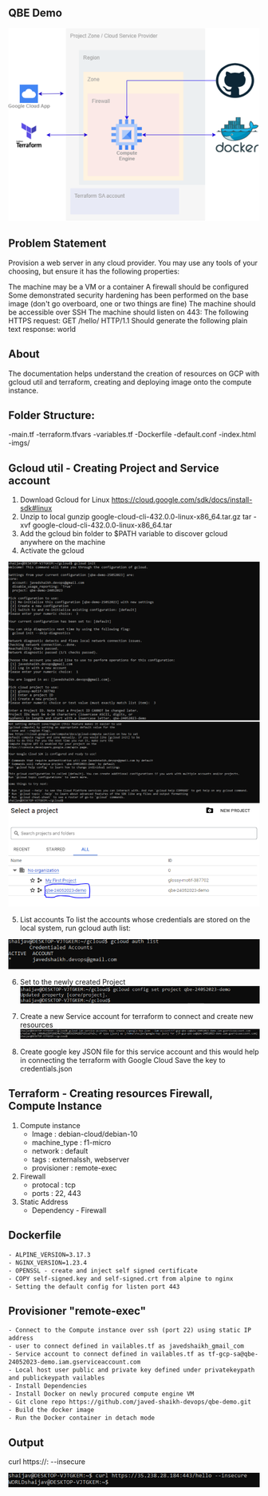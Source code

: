 ## QBE Demo

![image](https://github.com/javed-shaikh-devops/qbe-demo/blob/main/imgs/arch.png)

## Problem Statement 

Provision a web server in any cloud provider. You may use any tools of your choosing, but ensure it has the following properties:

The machine may be a VM or a container
A firewall should be configured
Some demonstrated security hardening has been performed on the base image (don't go overboard, one or two things are fine)
The machine should be accessible over SSH
The machine should listen on 443:
The following HTTPS request: GET /hello/ HTTP/1.1
Should generate the following plain text response: world

## About 

The documentation helps understand the creation of resources on GCP with gcloud util and terraform, creating and deploying image onto the compute instance.

## Folder Structure:

 -main.tf
 -terraform.tfvars
 -variables.tf
 -Dockerfile
 -default.conf
 -index.html
 -imgs/

## Gcloud util - Creating Project and Service account 

1. Download Gcloud for Linux 
  https://cloud.google.com/sdk/docs/install-sdk#linux
2. Unzip to local 
   gunzip google-cloud-cli-432.0.0-linux-x86_64.tar.gz
   tar -xvf google-cloud-cli-432.0.0-linux-x86_64.tar
3. Add the gcloud bin folder to $PATH variable to discover gcloud anywhere on the machine
4. Activate the gcloud 
    
 ![image](https://github.com/javed-shaikh-devops/qbe-demo/blob/main/imgs/create_project.png)
 ![image](https://github.com/javed-shaikh-devops/qbe-demo/blob/main/imgs/create_project_1.png)
 ![image](https://github.com/javed-shaikh-devops/qbe-demo/blob/main/imgs/create_project_2.png)
 
5. List accounts
   To list the accounts whose credentials are stored on the local system, 
   run gcloud auth list:
 
![image](https://github.com/javed-shaikh-devops/qbe-demo/blob/main/imgs/auth_list.png)

6. Set to the newly created Project 
![image](https://github.com/javed-shaikh-devops/qbe-demo/blob/main/imgs/set_project.png)

7. Create a new Service account for terraform to connect and create new resources 
![image](https://github.com/javed-shaikh-devops/qbe-demo/blob/main/imgs/create_service_account.png)

8. Create google key JSON file for this service account and this would help in connecting the terraform with Google Cloud
   Save the key to credentials.json

## Terraform - Creating resources Firewall, Compute Instance

    
 1. Compute instance 
	- Image : debian-cloud/debian-10
	- machine_type : f1-micro
	- network : default 
	- tags : externalssh, webserver
	- provisioner : remote-exec
2. Firewall
	- protocal : tcp
	- ports : 22, 443
3. Static Address
    - Dependency - Firewall 
	
## Dockerfile

	- ALPINE_VERSION=3.17.3
	- NGINX_VERSION=1.23.4
	- OPENSSL - create and inject self signed certificate
	- COPY self-signed.key and self-signed.crt from alpine to nginx
    - Setting the default config for listen port 443

## Provisioner "remote-exec"	
	- Connect to the Compute instance over ssh (port 22) using static IP address
	- user to connect defined in vailables.tf as javedshaikh_gmail_com
 	- Service account to connect defined in vailables.tf as tf-gcp-sa@qbe-24052023-demo.iam.gserviceaccount.com
	- Local host user public and private key defined under privatekeypath and publickeypath vailables
	- Install Dependencies
	- Install Docker on newly procured compute engine VM
	- Git clone repo https://github.com/javed-shaikh-devops/qbe-demo.git
	- Build the docker image 
	- Run the Docker container in detach mode

## Output 
curl https://<IP>:<PORT> --insecure

![image](https://github.com/javed-shaikh-devops/qbe-demo/blob/main/imgs/output.png)